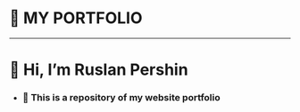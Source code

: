 # 📝 MY PORTFOLIO

---

# 👋 Hi, I’m Ruslan Pershin

- ### 🌱 This is a repository of my website portfolio
